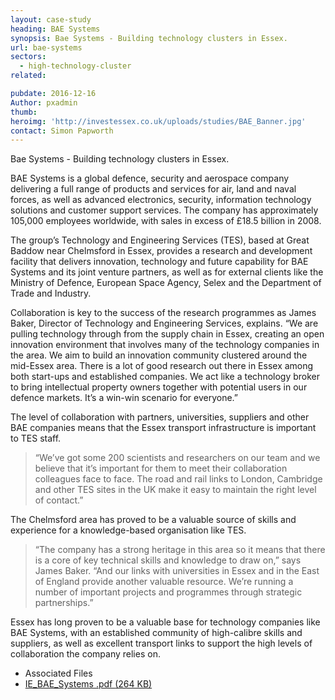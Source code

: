 ```yaml
---
layout: case-study
heading: BAE Systems
synopsis: Bae Systems - Building technology clusters in Essex.
url: bae-systems
sectors:
  - high-technology-cluster
related:

pubdate: 2016-12-16
Author: pxadmin
thumb: 
heroimg: 'http://investessex.co.uk/uploads/studies/BAE_Banner.jpg'
contact: Simon Papworth
---
```

 <p>Bae Systems - Building technology clusters in Essex.</p><p>BAE Systems is a global defence, security and aerospace company delivering a full range of products and services for air, land and naval forces, as well as advanced electronics, security, information technology solutions and customer support services. The company has approximately 105,000 employees worldwide, with sales in excess of £18.5 billion in 2008.</p><p>The group’s Technology and Engineering Services (TES), based at Great Baddow near Chelmsford in Essex, provides a research and development facility that delivers innovation, technology and future capability for BAE Systems and its joint venture partners, as well as for external clients like the Ministry of Defence, European Space Agency, Selex and the Department of Trade and Industry.</p><p>Collaboration is key to the success of the research programmes as James Baker, Director of Technology and Engineering Services, explains. “We are pulling technology through from the supply chain in Essex, creating an open innovation environment that involves many of the technology companies in the area. We aim to build an innovation community clustered around the mid-Essex area. There is a lot of good research out there in Essex among both start-ups and established companies. We act like a technology broker to bring intellectual property owners together with potential users in our defence markets. It’s a win-win scenario for everyone.”</p><p>The level of collaboration with partners, universities, suppliers and other BAE companies means that the Essex transport infrastructure is important to TES staff.</p><blockquote><p>“We’ve got some 200 scientists and researchers on our team and we believe that it’s important for them to meet their collaboration colleagues face to face. The road and rail links to London, Cambridge and other TES sites in the UK make it easy to maintain the right level of contact.”</p></blockquote><p>The Chelmsford area has proved to be a valuable source of skills and experience for a knowledge-based organisation like TES.</p><blockquote><p>“The company has a strong heritage in this area so it means that there is a core of key technical skills and knowledge to draw on,” says James Baker. “And our links with universities in Essex and in the East of England provide another valuable resource. We’re running a number of important projects and programmes through strategic partnerships.”</p></blockquote><p>Essex has long proven to be a valuable base for technology companies like BAE Systems, with an established community of high-calibre skills and suppliers, as well as excellent transport links to support the high levels of collaboration the company relies on.</p> <ul class='downloadable-files'><li class='header'>Associated Files</li><li><a alt='' class='btn' href='http://investessex.co.uk/uploads/studies/IE_BAE_Systems.pdf' target='_blank'>IE_BAE_Systems .pdf <span>(264 KB)</span></a></li></ul>